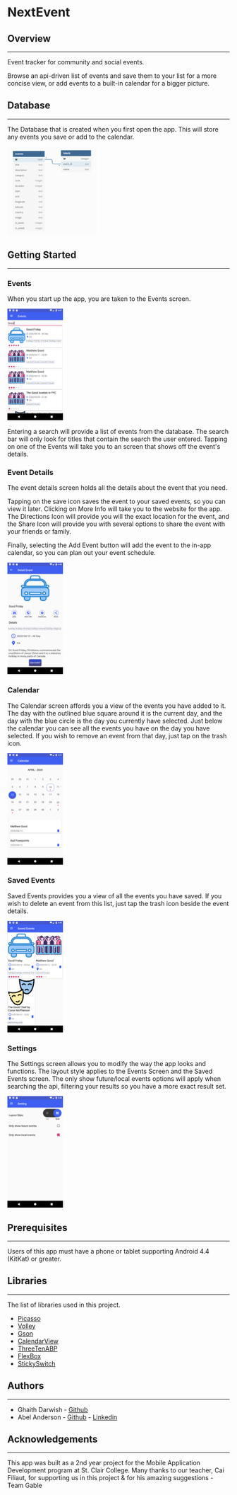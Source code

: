 # NextEvent



## Overview

---

Event tracker for community and social events.

Browse an api-driven list of events and save them to your list for a more concise view, or add events to a built-in calendar for a bigger picture.



## Database

---

The Database that is created when you first open the app. This will store any events you save or add to the calendar. 

<img src="Images/Database.png" alt="NextEvent Database" width="40%"/>

## Getting Started

---

### Events

When you start up the app, you are taken to the Events screen.

<img src="Images/ApiSearch.png" alt="Api Search" width="25%"/>



Entering a search will provide a list of events from the database. The search bar will only look for titles that contain the search the user entered. Tapping on one of the Events will take you to an screen that shows off the event's details.

### Event Details

The event details screen holds all the details about the event that you need. 

Tapping on the save icon saves the event to your saved events, so you can view it later. Clicking on More Info will take you to the website for the app. The Directions Icon will provide you will the exact location for the event, and the Share Icon will provide you with several options to share the event with your friends or family.

Finally, selecting the Add Event button will add the event to the in-app calendar, so you can plan out your event schedule.

<img src="Images/EventDetails.png" alt="Event Details" width="25%"/>

### Calendar

The Calendar screen affords you a view of the events you have added to it. The day with the outlined blue square around it is the current day, and the day with the blue circle is the day you currently have selected. Just below the calendar you can see all the events you have on the day you have selected. If you wish to remove an event from that day, just tap on the trash icon.

<img src="Images/CalendarView.png" alt="Calendar" width="25%"/>

### Saved Events

Saved Events provides you a view of all the events you have saved. If you wish to delete an event from this list, just tap the trash icon beside the event details.

<img src="Images/SavedEventsGrid.png" alt="Saved Events" width="25%"/>

### Settings

The Settings screen allows you to modify the way the app looks and functions. The layout style applies to the Events Screen and the Saved Events screen. The only show future/local events options will apply when searching the api, filtering your results so you have a more exact result set.

<img src="Images/Settings.png" alt="Settings" width="25%"/>

## Prerequisites

---

Users of this app must have a phone or tablet supporting Android 4.4 (KitKat) or greater.

## Libraries

---

The list of libraries used in this project.

- [Picasso](https://github.com/square/picasso)
- [Volley](https://github.com/google/volley)
- [Gson](https://github.com/google/gson)
- [CalendarView](https://github.com/kizitonwose/CalendarView)
- [ThreeTenABP](https://github.com/JakeWharton/ThreeTenABP)
- [FlexBox](https://github.com/google/flexbox-layout)
- [StickySwitch](https://github.com/GwonHyeok/StickySwitch)

## Authors

---

- Ghaith Darwish - [Github](https://github.com/gdarwish)
- Abel Anderson - [Github](https://github.com/AbelSAnderson) - [Linkedin](https://www.linkedin.com/in/abel-anderson)

## Acknowledgements

---

This app was built as a 2nd year project for the Mobile Application Development program at St. Clair College. Many thanks to our teacher, Cai Filiaut, for supporting us in this project & for his amazing suggestions - Team Gable





